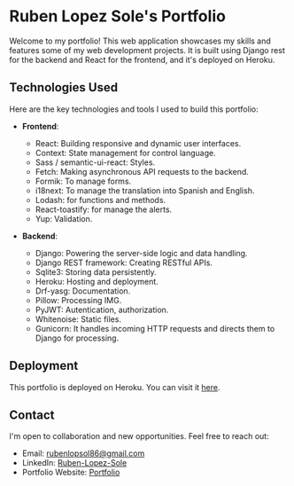 # Ruben Lopez Sole's Portfolio

Welcome to my portfolio! This web application showcases my skills and features some of my web development projects. It is built using Django rest for the backend and React for the frontend, and it's deployed on Heroku.

## Technologies Used

Here are the key technologies and tools I used to build this portfolio:

- **Frontend**:
  - React: Building responsive and dynamic user interfaces.
  - Context: State management for control language.
  - Sass / semantic-ui-react: Styles.
  - Fetch: Making asynchronous API requests to the backend.
  - Formik: To manage forms.
  - i18next: To manage the translation into Spanish and English.
  - Lodash: for functions and methods.
  - React-toastify: for manage the alerts.
  - Yup: Validation.

- **Backend**:
  - Django: Powering the server-side logic and data handling.
  - Django REST framework: Creating RESTful APIs.
  - Sqlite3: Storing data persistently.
  - Heroku: Hosting and deployment.
  - Drf-yasg: Documentation.
  - Pillow: Processing IMG.
  - PyJWT: Autentication, authorization.
  - Whitenoise: Static files.
  - Gunicorn: It handles incoming HTTP requests and directs them to Django for processing.



## Deployment

This portfolio is deployed on Heroku. You can visit it  [here](https://ruben-lopez-portfolio-2ac4a91c6837.herokuapp.com/). 

## Contact

I'm open to collaboration and new opportunities. Feel free to reach out:

- Email: [rubenlopsol86@gmail.com](mailto:rubenlopsol86@gmail.com)
- LinkedIn: [Ruben-Lopez-Sole](https://www.linkedin.com/in/ruben-lopez-sole/)
- Portfolio Website: [Portfolio](https://ruben-lopez-portfolio-2ac4a91c6837.herokuapp.com/)